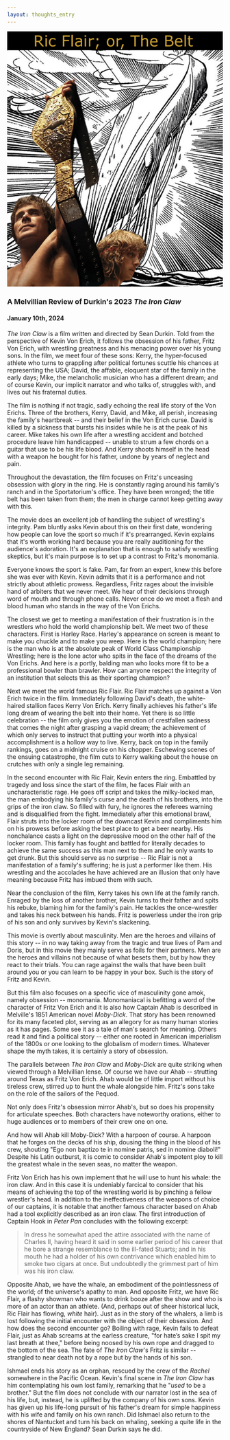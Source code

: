 ```yaml
---
layout: thoughts_entry
---
```


![](/assets/RicFlairImage.png)

### A Melvillian Review of Durkin's 2023 *The Iron Claw*

#### January 10th, 2024

*The Iron Claw* is a film written and directed by Sean Durkin. Told from the perspective
of Kevin Von Erich, it follows the obsession of his father, Fritz Von Erich, with 
wrestling greatness and his menacing power over his young sons. In the film, we meet
four of these sons: Kerry, the hyper-focused athlete who turns to grappling after political
fortunes scuttle his chances at representing the USA; David, the affable, eloquent
star of the family in the early days; Mike, the melancholic musician who has a different
dream; and of course Kevin, our implicit narrator and who talks of, struggles with,
and lives out his fraternal duties.

The film is nothing if not tragic, sadly echoing the real life story of the Von Erichs.
Three of the brothers, Kerry, David, and Mike, all perish, increasing the family's
heartbreak -- and their belief in the Von Erich curse. David is killed by a sickness
that bursts his insides while he is at the peak of his career. Mike takes his own life
after a wrestling accident and botched procedure leave him handicapped -- unable to
strum a few chords on a guitar that use to be his life blood. And Kerry shoots himself
in the head with a weapon he bought for his father, undone by years of neglect and pain.

Throughout the devastation, the film focuses on Fritz's unceasing obsession with glory
in the ring. He is constantly raging around his family's ranch and in the Sportatorium's
office. They have been wronged; the title belt has been taken from them; the men in
charge cannot keep getting away with this.

The movie does an excellent job of handling the subject of wrestling's integrity. Pam
bluntly asks Kevin about this on their first date, wondering how people can love the sport
so much if it's prearranged. Kevin explains that it's worth working hard because you
are really auditioning for the audience's adoration. It's an explanation that is enough
to satisfy wrestling skeptics, but it's main purpose is to set up a contrast to Fritz's
monomania.

Everyone knows the sport is fake. Pam, far from an expert, knew this before she was ever
with Kevin. Kevin admits that it is a performance and not strictly about athletic prowess.
Regardless, Fritz rages about the invisible hand of arbiters that we never meet. We hear
of their decisions through word of mouth and through phone calls. Never once do we meet
a flesh and blood human who stands in the way of the Von Erichs.

The closest we get to meeting a manifestation of their frustration is in the wrestlers who
hold the world championship belt. We meet two of these characters. First is Harley Race.
Harley's appearance on screen is meant to make you chuckle and to make you weep. Here is
the world champion; here is the man who is at the absolute peak of World Class Championship
Wrestling; here is the lone actor who spits in the face of the dreams of the Von Erichs. And
here is a portly, balding man who looks more fit to be a professional bowler than brawler.
How can anyone respect the integrity of an institution that selects this as their sporting
champion?

Next we meet the world famous Ric Flair. Ric Flair matches up against a Von Erich twice in the
film. Immediately following David's death, the white-haired stallion faces Kerry Von Erich.
Kerry finally achieves his father's life long dream of wearing the belt into their home. Yet there
is so little celebration -- the film only gives you the emotion of crestfallen sadness that
comes the night after grasping a vapid dream; the achievement of which only serves to instruct
that putting your worth into a physical accomplishment is a hollow way to live. Kerry, back on top
in the family rankings, goes on a midnight cruise on his chopper. Eschewing scenes of the
ensuing catastrophe, the film cuts to Kerry walking about the house on crutches with only
a single leg remaining.

In the second encounter with Ric Flair, Kevin enters the ring. Embattled by tragedy and loss since
the start of the film, he faces Flair with an uncharacteristic rage. He goes off script and 
takes the milky-locked man, the man embodying his family's curse and the death of his brothers,
into the grips of the iron claw. So filled with fury, he ignores the referees warning and is
disqualified from the fight. Immediately after this emotional brawl, Flair struts into the locker room
of the downcast Kevin and compliments him on his prowess before asking the best place to get a beer
nearby. His nonchalance casts a light on the depressive mood on the other half of the locker room.
This family has fought and battled for literally decades to achieve the same success as this man
next to them and he only wants to get drunk. But this should serve as no surprise -- Ric Flair is
not a manifestation of a family's suffering; he is just a performer like them. His
wrestling and the accolades he have achieved are an illusion that only have meaning because Fritz
has imbued them with such.

Near the conclusion of the film, Kerry takes his own life at the family ranch. Enraged by the loss
of another brother, Kevin turns to their father and spits his rebuke, blaming him
for the family's pain. He tackles the once-wrestler and takes his neck between his hands.
Fritz is powerless under the iron grip of his son and only survives by Kevin's slackening.

This movie is overtly about masculinity. Men are the heroes and villains of this story -- in no
way taking away from the tragic and true lives of Pam and Doris, but in this movie they mainly
serve as foils for their partners. Men are the heroes and villains not because of what besets them, 
but by how they react to their trials. You can rage against the walls that have been built around 
you or you can learn to be happy in your box. Such is the story of Fritz and Kevin.

But this film also focuses on a specific vice of masculinity gone amok, namely obsession --
monomania. Monomaniacal is befitting a word of the character of Fritz Von Erich and it is
also how Captain Ahab is described in Melville's 1851 American novel *Moby-Dick*. That story
has been renowned for its many faceted plot, serving as an allegory for as many human stories
as it has pages. Some see it as a tale of man's search for meaning. Others read it and find
a political story -- either one rooted in American imperialism of the 1800s or one looking
to the globalism of modern times. Whatever shape the myth takes, it is certainly a story
of obsession.

The parallels between *The Iron Claw* and *Moby-Dick* are quite striking when viewed through
a Melvillian lense. Of course we have our Ahab -- strutting around Texas as Fritz Von Erich.
Ahab would be of little import without his tireless crew, stirred up to hunt the whale alongside
him. Fritz's sons take on the role of the sailors of the Pequod.

Not only does Fritz's obsession mirror Ahab's, but so does his propensity for articulate speeches.
Both characters have noteworthy orations, either to huge audiences or to members of their crew
one on one.

And how will Ahab kill Moby-Dick? With a harpoon of course. A harpoon that he forges on the decks
of his ship, dousing the thing in the blood of his crew, shouting "Ego non baptizo te in nomine
patris, sed in nomine diaboli!" Despite his Latin outburst, it is comic to consider Ahab's impotent
ploy to kill the greatest whale in the seven seas, no matter the weapon.

Fritz Von Erich has his own implement that he will use to hunt his whale: the iron claw. And in this
case it is undeniably farcical to consider that his means of achieving the top of the wrestling
world is by pinching a fellow wrestler's head. In addition to the ineffectiveness of the weapons
of choice of our captains, it is notable that another famous character based on Ahab had a tool
explicitly described as an iron claw. The first introduction of Captain Hook in *Peter Pan* concludes with
the following excerpt:

> In dress he somewhat aped the attire associated with the name of Charles II, having heard it 
> said in some earlier period of his career that he bore a strange resemblance to the ill-fated Stuarts; 
> and in his mouth he had a holder of his own contrivance which enabled him to smoke two cigars at once. 
> But undoubtedly the grimmest part of him was his iron claw.

Opposite Ahab, we have the whale, an embodiment of the pointlessness of the world; of the universe's
apathy to man. And opposite Fritz, we have Ric Flair, a flashy showman who wants to drink booze 
after the show and who is more of an actor than an athlete. (And, perhaps out of sheer
historical luck, Ric Flair has flowing, *white* hair). Just as in the story of the whalers, a limb
is lost following the initial encounter with the object of their obsession. And how does the
second encounter go? Boiling with rage, Kevin fails to defeat Flair, just as Ahab screams
at the earless creature, "for hate’s sake I spit my last breath at thee," before being noosed
by his own rope and dragged to the bottom of the sea. The fate of *The Iron Claw*'s Fritz is
similar -- strangled to near death not by a rope but by the hands of his son.

Ishmael ends his story as an orphan, rescued by the crew of the *Rachel* somewhere in the Pacific
Ocean. Kevin's final scene in *The Iron Claw* has him contemplating his own lost family, remarking
that he "*used* to be a brother." But the film does not conclude with our narrator lost in the sea
of his life, but, instead, he is uplifted by the company of his own sons. Kevin has given up his
life-long pursuit of his father's dream for simple happiness with his wife and family on his own
ranch. Did Ishmael also return to the shores of Nantucket and turn his back on whaling, seeking
a quite life in the countryside of New England? Sean Durkin says he did.
